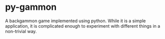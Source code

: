 py-gammon
=========

A backgammon game implemented using python.  While it is a simple
application, it is complicated enough to experiment with different
things in a non-trivial way.
